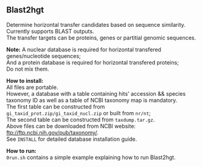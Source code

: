 Blast2hgt
------
Determine horizontal transfer candidates based on sequence similarity. Currently supports BLAST outputs.    
The transfer targets can be proteins, genes or partitial genomic sequences.   

**Note:** A nuclear database is required for horizontal transfered genes/nucleotide sequences;   
And a protein database is required for horizontal transfered proteins;   
Do not mix them.

**How to install:**  
All files are portable.   
However, a database with a table containing hits' accession && species taxonomy ID as well as a table of NCBI taxonomy map is mandatory.  
The first table can be constructed from `gi_taxid_prot.zip/gi_taxid_nucl.zip` or built from `nr/nt`;     
The second table can be constructed from `taxdump.tar.gz`.   
Above files can be downloaded from NCBI website: ftp://ftp.ncbi.nih.gov/pub/taxonomy/.   
See `INSTALL` for detailed database installation guide. 

**How to run:**  
`0run.sh` contains a simple example explaining how to run Blast2hgt.   
